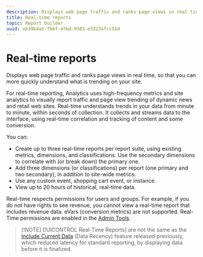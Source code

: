 ```yaml
---
description: Displays web page traffic and ranks page views in real time, so that you can more quickly understand what is trending on your site.
title: Real-time reports
topic: Report builder
uuid: eb39b4a5-fb6f-476d-9383-e5323afcc51d
---
```


# Real-time reports

Displays web page traffic and ranks page views in real time, so that you can more quickly understand what is trending on your site.

For real-time reporting, Analytics uses high-frequency metrics and site analytics to visually report traffic and page view trending of dynamic news and retail web sites. Real-time understands trends in your data from minute to minute, within seconds of collection. It collects and streams data to the interface, using real-time correlation and tracking of content and some conversion.

You can:

* Create up to three real-time reports per report suite, using existing metrics, dimensions, and classifications. Use the secondary dimensions to correlate with (or break down) the primary one.
* Add three dimensions (or classifications) per report (one primary and two secondary), in addition to site-wide metrics.
* Use any custom event, shopping cart event, or instance.
* View up to 20 hours of historical, real-time data.

Real-time respects permissions for users and groups. For example, if you do not have rights to see revenue, you cannot view a real-time report that includes revenue data. eVars (conversion metrics) are not supported. Real-Time permissions are enabled in the [Admin Tools](https://marketing.adobe.com/resources/help/en_US/reference/RealTime_Reports_Configuration.html).

> [!NOTE] [!UICONTROL Real-Time Reports] are not the same as the [Include Current Data](https://marketing.adobe.com/resources/help/en_US/arb/options.html) (Data Recency) feature released previously, which reduced latency for standard reporting, by displaying data before it is finalized.

